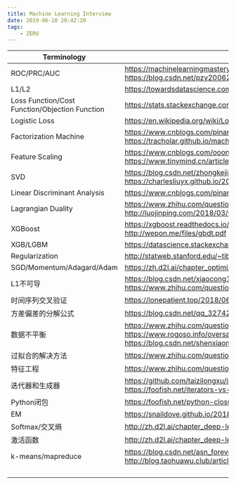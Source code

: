 ```yaml
---
title: Machine Learning Interview
date: 2019-06-10 20:42:20
tags:
	- ZERO
---
```


| Terminology                                    | Explanation                                                  |
| ---------------------------------------------- | ------------------------------------------------------------ |
| ROC/PRC/AUC                                    | https://machinelearningmastery.com/roc-curves-and-precision-recall-curves-for-classification-in-python<br />https://blog.csdn.net/pzy20062141/article/details/48711355 |
| L1/L2                                          | https://towardsdatascience.com/l1-and-l2-regularization-methods-ce25e7fc831c |
| Loss Function/Cost Function/Objection Function | https://stats.stackexchange.com/questions/179026/objective-function-cost-function-loss-function-are-they-the-same-thing |
| Logistic Loss                                  | https://en.wikipedia.org/wiki/Loss_functions_for_classification#Logistic_loss |
| Factorization Machine                          | https://www.cnblogs.com/pinard/p/6370127.html<br />https://tracholar.github.io/machine-learning/2017/03/10/factorization-machine.html |
| Feature Scaling                                | https://www.cnblogs.com/ooon/p/4947347.html<br />https://www.tinymind.cn/articles/1217 |
| SVD                                            | https://blog.csdn.net/zhongkejingwang/article/details/43053513<br />https://charlesliuyx.github.io/2017/10/06/%E3%80%90%E7%9B%B4%E8%A7%82%E8%AF%A6%E8%A7%A3%E3%80%91%E7%BA%BF%E6%80%A7%E4%BB%A3%E6%95%B0%E7%9A%84%E6%9C%AC%E8%B4%A8 |
| Linear Discriminant Analysis                   | https://www.cnblogs.com/pinard/p/6244265.html                |
| Lagrangian Duality                             | https://www.zhihu.com/question/58584814/answer/159863739<br />http://luojinping.com/2018/03/04/%E6%8B%89%E6%A0%BC%E6%9C%97%E6%97%A5%E4%B9%98%E5%AD%90%E6%B3%95/ |
| XGBoost                                        | https://xgboost.readthedocs.io/en/latest/tutorials/model.html<br />http://wepon.me/files/gbdt.pdf |
| XGB/LGBM                                       | https://datascience.stackexchange.com/questions/26699/decision-trees-leaf-wise-best-first-and-level-wise-tree-traverse |
| Regularization                                 | http://statweb.stanford.edu/~tibs/sta305files/Rudyregularization.pdf |
| SGD/Momentum/Adagard/Adam                      | https://zh.d2l.ai/chapter_optimization/index.html            |
| L1不可导                                       | https://blog.csdn.net/xiaocong1990/article/details/83039802<br />https://www.zhihu.com/question/38426074 |
| 时间序列交叉验证                               | https://lonepatient.top/2018/06/10/time-series-nested-cross-validation.html |
| 方差偏差的分解公式                             | https://blog.csdn.net/qq_32742009/article/details/82142119   |
| 数据不平衡                                     | https://www.zhihu.com/question/269698662<br />https://www.rogoso.info/oversampling-and-undersampling/<br />https://blog.csdn.net/shenxiaoming77/article/details/72616333 |
| 过拟合的解决方法                               | https://www.zhihu.com/question/59201590                      |
| 特征工程                                       | https://www.zhihu.com/question/29316149                      |
| 迭代器和生成器                                 | https://github.com/taizilongxu/interview_python#9-%E8%BF%AD%E4%BB%A3%E5%99%A8%E5%92%8C%E7%94%9F%E6%88%90%E5%99%A8<br />https://foofish.net/iterators-vs-generators.html |
| Python闭包                                     | https://foofish.net/python-closure.html                      |
| EM                                             | https://snaildove.github.io/2018/10/01/9.EM_and_GEM_LiHang-Statistical-Learning-Methods/ |
| Softmax/交叉熵                                 | http://zh.d2l.ai/chapter_deep-learning-basics/softmax-regression.html |
| 激活函数                                       | http://zh.d2l.ai/chapter_deep-learning-basics/mlp.html       |
| k-means/mapreduce                              | https://blog.csdn.net/asn_forever/article/details/81233547<br />http://blog.taohuawu.club/article/20 |
|                                                |                                                              |
|                                                |                                                              |
|                                                |                                                              |
|                                                |                                                              |


